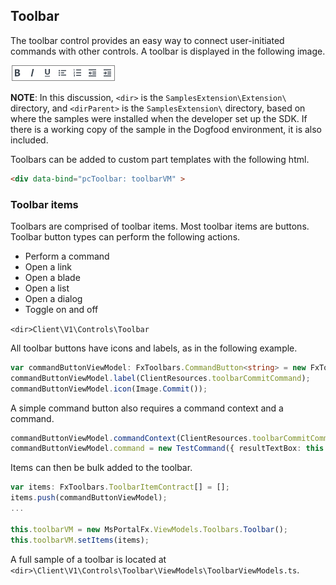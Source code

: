 
## Toolbar

The toolbar control provides an easy way to connect user-initiated commands with other controls. A toolbar is displayed in the following image.

![alt-text](../media/portalfx-ui-concepts/toolbar.png "Toolbar")

**NOTE**: In this discussion, `<dir>` is the `SamplesExtension\Extension\` directory, and  `<dirParent>`  is the `SamplesExtension\` directory, based on where the samples were installed when the developer set up the SDK. If there is a working copy of the sample in the Dogfood environment, it is also included.

Toolbars can be added to custom part templates with the following html.

```html
<div data-bind="pcToolbar: toolbarVM" >
```

### Toolbar items

Toolbars are comprised of toolbar items. Most toolbar items are buttons. Toolbar button types can perform the following actions.

* Perform a command
* Open a link
* Open a blade
* Open a list
* Open a dialog
* Toggle on and off

`<dir>Client\V1\Controls\Toolbar`

All toolbar buttons have icons and labels, as in the following example.

```ts
var commandButtonViewModel: FxToolbars.CommandButton<string> = new FxToolbars.CommandButton<string>();
commandButtonViewModel.label(ClientResources.toolbarCommitCommand);
commandButtonViewModel.icon(Image.Commit());
```

A simple command button also requires a command context and a command.

```ts               
commandButtonViewModel.commandContext(ClientResources.toolbarCommitCommand);
commandButtonViewModel.command = new TestCommand({ resultTextBox: this.textBoxVM, itemViewModel: commandViewModel });
```

Items can then be bulk added to the toolbar.

```ts
var items: FxToolbars.ToolbarItemContract[] = [];
items.push(commandButtonViewModel);
...

this.toolbarVM = new MsPortalFx.ViewModels.Toolbars.Toolbar();
this.toolbarVM.setItems(items);
```

A full sample of a toolbar is located at `<dir>\Client\V1\Controls\Toolbar\ViewModels\ToolbarViewModels.ts`.
